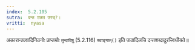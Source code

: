 ```yaml
---
index:  5.2.105
sutra:  दन्त उन्नत उरच्?।
vritti:  nyasa
---
```


अकारान्तत्वादिनिठनोः प्राप्तयोः `तुन्दादिषु` (5.2.116) `स्वाङ्गात्()` इति पाठादिलचि दन्तशब्दादुरज्विधीयते॥
